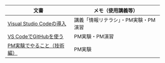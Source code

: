 文書|メモ（使用講義等）
---|---
[Visual Studio Codeの導入](vscode.md)|講義「情報リテラシ」・PM実験・PM演習
[VS CodeでGitHubを使う](git.md)|PM実験・PM演習
[PM実験でやること（技術編）](pmexperiments.md)|PM実験
